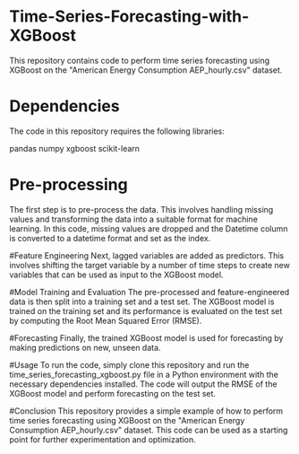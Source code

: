 # Time-Series-Forecasting-with-XGBoost
This repository contains code to perform time series forecasting using XGBoost on the "American Energy Consumption AEP_hourly.csv" dataset.

# Dependencies
The code in this repository requires the following libraries:

pandas
numpy
xgboost
scikit-learn
# Pre-processing
The first step is to pre-process the data. This involves handling missing values and transforming the data into a suitable format for machine learning. In this code, missing values are dropped and the Datetime column is converted to a datetime format and set as the index.

#Feature Engineering
Next, lagged variables are added as predictors. This involves shifting the target variable by a number of time steps to create new variables that can be used as input to the XGBoost model.

#Model Training and Evaluation
The pre-processed and feature-engineered data is then split into a training set and a test set. The XGBoost model is trained on the training set and its performance is evaluated on the test set by computing the Root Mean Squared Error (RMSE).

#Forecasting
Finally, the trained XGBoost model is used for forecasting by making predictions on new, unseen data.

#Usage
To run the code, simply clone this repository and run the time_series_forecasting_xgboost.py file in a Python environment with the necessary dependencies installed. The code will output the RMSE of the XGBoost model and perform forecasting on the test set.

#Conclusion
This repository provides a simple example of how to perform time series forecasting using XGBoost on the "American Energy Consumption AEP_hourly.csv" dataset. This code can be used as a starting point for further experimentation and optimization.
